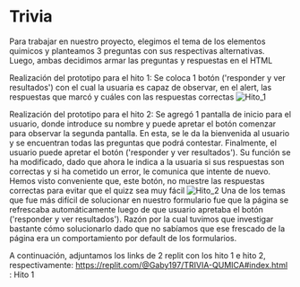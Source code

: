 # Trivia
Para trabajar en nuestro proyecto, elegimos el tema de los elementos quimicos y planteamos 3 preguntas con sus respectivas alternativas. Luego, ambas decidimos armar las preguntas y respuestas en el HTML 

Realización del prototipo para el hito 1:
Se coloca 1 botón ('responder y ver resultados') con el cual la usuaria es capaz de observar, en el alert, las respuestas que marcó y cuáles con las respuestas correctas
![Hito_1](https://user-images.githubusercontent.com/103393649/164474908-49a10709-d5fc-4980-ad5d-e3e43f4c6f16.jpg)

Realización del prototipo para el hito 2:
Se agregó 1 pantalla de inicio para el usuario, donde introduce su nombre y puede apretar el botón comenzar para observar la segunda pantalla. En esta, se le da la bienvenida al usuario y se encuentran todas las preguntas que podrá contestar. Finalmente, el usuario puede apretar el botón ('responder y ver resultados'). Su función se ha modificado, dado que ahora le indica a la usuaria si sus respuestas son correctas y si ha cometido un error, le comunica que intente de nuevo. Hemos visto conveniente que, este botón, no muestre las respuestas correctas para evitar que el quizz sea muy fácil
![Hito_2](https://user-images.githubusercontent.com/103393649/164474712-bddbb84a-6f0e-4d09-8600-d61101fd962a.jpg)
Una de los temas que fue más difícil de solucionar en nuestro formulario fue que la página se refrescaba automáticamente luego de que usuario apretaba el botón ('responder y ver resultados'). Razón por la cual tuvimos que investigar bastante cómo solucionarlo dado que no sabíamos que ese frescado de la página era un comportamiento por default de los formularios.

A continuación, adjuntamos los links de 2 replit con los hito 1 e hito 2, respectivamente:
https://replit.com/@Gaby197/TRIVIA-QUMICA#index.html  : Hito 1

